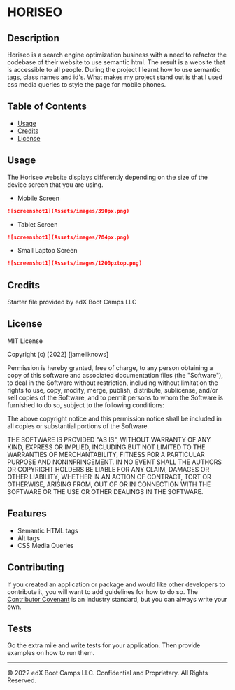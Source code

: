 # HORISEO

## Description 
Horiseo is a search engine optimization business with a need to refactor the codebase of their website to use semantic html. The result is a website that is accessible to all people. During the project I learnt how to use semantic tags, class names and id's. 
What makes my project stand out is that I used css media queries to style the page for mobile phones. 




## Table of Contents 


* [Usage](#usage)
* [Credits](#credits)
* [License](#license)



## Usage 

The Horiseo website displays differently depending on the size of the device screen that you are using.  


* Mobile Screen
```md
![screenshot1](Assets/images/390px.png)
```
* Tablet Screen 
```md
![screenshot1](Assets/images/784px.png)
```
* Small Laptop Screen
```md
![screenshot1](Assets/images/1200pxtop.png)
```


## Credits

Starter file provided by edX Boot Camps LLC


## License

MIT License

Copyright (c) [2022] [jamellknows]

Permission is hereby granted, free of charge, to any person obtaining a copy
of this software and associated documentation files (the "Software"), to deal
in the Software without restriction, including without limitation the rights
to use, copy, modify, merge, publish, distribute, sublicense, and/or sell
copies of the Software, and to permit persons to whom the Software is
furnished to do so, subject to the following conditions:

The above copyright notice and this permission notice shall be included in all
copies or substantial portions of the Software.

THE SOFTWARE IS PROVIDED "AS IS", WITHOUT WARRANTY OF ANY KIND, EXPRESS OR
IMPLIED, INCLUDING BUT NOT LIMITED TO THE WARRANTIES OF MERCHANTABILITY,
FITNESS FOR A PARTICULAR PURPOSE AND NONINFRINGEMENT. IN NO EVENT SHALL THE
AUTHORS OR COPYRIGHT HOLDERS BE LIABLE FOR ANY CLAIM, DAMAGES OR OTHER
LIABILITY, WHETHER IN AN ACTION OF CONTRACT, TORT OR OTHERWISE, ARISING FROM,
OUT OF OR IN CONNECTION WITH THE SOFTWARE OR THE USE OR OTHER DEALINGS IN THE
SOFTWARE.





## Features

* Semantic HTML tags
* Alt tags
* CSS Media Queries


## Contributing

If you created an application or package and would like other developers to contribute it, you will want to add guidelines for how to do so. The [Contributor Covenant](https://www.contributor-covenant.org/) is an industry standard, but you can always write your own.

## Tests

Go the extra mile and write tests for your application. Then provide examples on how to run them.

---

© 2022 edX Boot Camps LLC. Confidential and Proprietary. All Rights Reserved.
